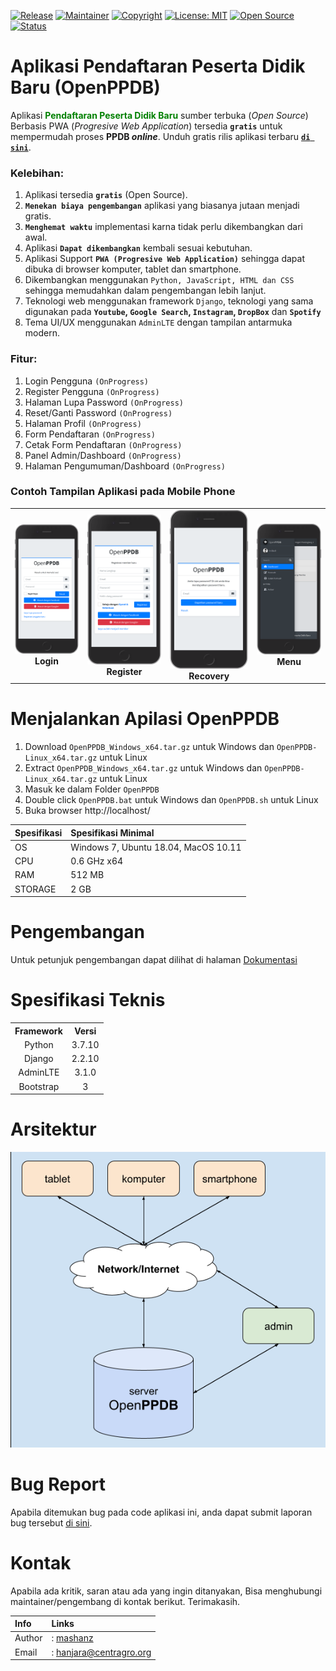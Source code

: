 [![Release](https://img.shields.io/github/v/release/mashanz/openppdb?include_prereleases)](https://github.com/mashanz/openppdb/releases)
[![Maintainer](https://img.shields.io/badge/Maintainer-mashanz-blue.svg)](https://github.com/mashanz/)
[![Copyright](https://img.shields.io/badge/Copyright-2021-brightgreen.svg)](https://github.com/mashanz/)
[![License: MIT](https://img.shields.io/badge/License-MIT-yellow.svg)](https://opensource.org/licenses/MIT)
[![Open Source](https://img.shields.io/badge/Open_Source-YES-blue.svg)](https://github.com/mashanz/)
[![Status](https://img.shields.io/badge/Status_Rilis-DALAM_PENGEMBANGAN-red.svg)](https://github.com/mashanz/openppdb/releases)

# Aplikasi Pendaftaran Peserta Didik Baru (<b>OpenPPDB</b>)
Aplikasi <font color="green"><b>Pendaftaran Peserta Didik Baru</b></font> sumber terbuka (<i>Open Source</i>) Berbasis PWA (<i>Progresive Web Application</i>) tersedia <b>`gratis`</b> untuk mempermudah proses <b>PPDB <i>online</i></b>. Unduh gratis rilis aplikasi terbaru [<b>`di sini`</b>](https://github.com/mashanz/openppdb/releases).

### <b>Kelebihan</b>:
1. Aplikasi tersedia <b>`gratis`</b> (Open Source).
2. <b>`Menekan biaya pengembangan`</B> aplikasi yang biasanya jutaan menjadi gratis.
3. <b>`Menghemat waktu`</b> implementasi karna tidak perlu dikembangkan dari awal.
4. Aplikasi <b>`Dapat dikembangkan`</b> kembali sesuai kebutuhan.
5. Aplikasi Support <b>`PWA (Progresive Web Application)`</b> sehingga dapat dibuka di browser komputer, tablet dan smartphone.
6. Dikembangkan menggunakan `Python, JavaScript, HTML dan CSS` sehingga memudahkan dalam pengembangan lebih lanjut.
7. Teknologi web menggunakan framework `Django`, teknologi yang sama digunakan pada <b>`Youtube`, `Google Search`, `Instagram`, `DropBox`</b> dan <b>`Spotify`</b>
8. Tema UI/UX menggunakan `AdminLTE` dengan tampilan antarmuka modern.

### <b>Fitur</b>:
1. Login Pengguna `(OnProgress)`
2. Register Pengguna `(OnProgress)`
3. Halaman Lupa Password `(OnProgress)`
4. Reset/Ganti Password `(OnProgress)`
5. Halaman Profil `(OnProgress)`
6. Form Pendaftaran `(OnProgress)`
7. Cetak Form Pendaftaran `(OnProgress)`
8. Panel Admin/Dashboard `(OnProgress)`
9. Halaman Pengumuman/Dashboard `(OnProgress)`

### <b>Contoh Tampilan Aplikasi pada Mobile Phone</b>

<table style="text-align:center;">
    <tr>
        <td>
            <img src="./dokumentasi/login.png" alt="Aplikasi PPDB Gratis" width="100%"/><br><b>Login</b>
        </td>
        <td>
            <img src="./dokumentasi/register.png" alt="Aplikasi PPDB Gratis" width="100%"/><br><b>Register</b>
        </td>
        <td>
            <img src="./dokumentasi/email.png" alt="Aplikasi PPDB Gratis" width="100%"/><br><b>Recovery</b>
        </td>
        <td>
            <img src="./dokumentasi/menu.png" alt="Aplikasi PPDB Gratis" width="100%"/><br><b>Menu</b>
        </td>
    </tr>
</table>

# Menjalankan Apilasi OpenPPDB
1. Download `OpenPPDB_Windows_x64.tar.gz` untuk Windows dan `OpenPPDB-Linux_x64.tar.gz` untuk Linux
2. Extract `OpenPPDB_Windows_x64.tar.gz` untuk Windows dan `OpenPPDB-Linux_x64.tar.gz` untuk Linux
3. Masuk ke dalam Folder `OpenPPDB`
4. Double click `OpenPPDB.bat` untuk Windows dan `OpenPPDB.sh` untuk Linux
5. Buka browser http://localhost/

| Spesifikasi | Spesifikasi Minimal |
| :- | :- |
| OS | Windows 7, Ubuntu 18.04, MacOS 10.11 |
| CPU | 0.6 GHz x64|
| RAM | 512 MB |
| STORAGE | 2 GB |

# Pengembangan
Untuk petunjuk pengembangan dapat dilihat di halaman
[Dokumentasi](https://github.com/mashanz/openppdb/wiki/Pengembangan-Aplikasi)

# Spesifikasi Teknis
<table style="text-align:center;">
    <tr>
        <th>
            Framework
        </th>
        <th>
            Versi
        </th>
    </tr>
    <tr>
        <td>
            Python
        </td>
        <td>
            3.7.10
        </td>
    </tr>
    <tr>
        <td>
            Django
        </td>
        <td>
            2.2.10
        </td>
    </tr>
    <tr>
        <td>
            AdminLTE
        </td>
        <td>
            3.1.0
        </td>
    </tr>
    <tr>
        <td>
            Bootstrap
        </td>
        <td>
            3
        </td>
    </tr>
</table>

# Arsitektur
![Arsitektur OpenPPDB](./dokumentasi/arsitektur.png)

# Bug Report
Apabila ditemukan bug pada code aplikasi ini, anda dapat submit laporan bug tersebut [di sini](https://github.com/mashanz/openppdb/issues). 

# Kontak
Apabila ada kritik, saran atau ada yang ingin ditanyakan, Bisa menghubungi maintainer/pengembang di kontak berikut. Terimakasih.

| Info | Links |
| :- | :- |
| Author |: [mashanz](https://github.com/mashanz) |
| Email |: [hanjara@centragro.org](mailto:hanjara@centragro.org) |